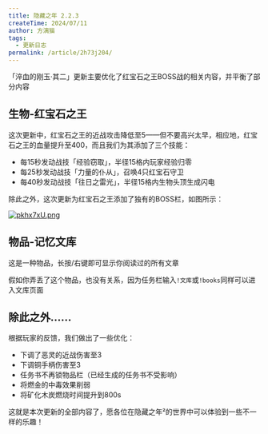 ```yaml
---
title: 隐藏之年 2.2.3
createTime: 2024/07/11
author: 方漓猫
tags:
  - 更新日志
permalink: /article/2h73j204/
---
```


「淬血的刚玉·其二」更新主要优化了红宝石之王BOSS战的相关内容，并平衡了部分内容

<!-- more -->

## 生物-红宝石之王
这次更新中，红宝石之王的近战攻击降低至5——但不要高兴太早，相应地，红宝石之王的血量提升至400，而且我们为其添加了三个技能：

- 每15秒发动战技「经验窃取」，半径15格内玩家经验归零
- 每25秒发动战技「力量的仆从」，召唤4只红宝石守卫
- 每40秒发动战技「往日之雷光」，半径15格内生物头顶生成闪电

除此之外，这次更新为红宝石之王添加了独有的BOSS栏，如图所示：

[![pkhx7xU.png](https://s21.ax1x.com/2024/07/12/pkhx7xU.png)](https://imgse.com/i/pkhx7xU)

## 物品-记忆文库
这是一种物品，长按/右键即可显示你阅读过的所有文章

假如你弄丢了这个物品，也没有关系，因为任务栏输入`!文库`或`!books`同样可以进入文库页面

## 除此之外……
根据玩家的反馈，我们做出了一些优化：
- 下调了恶灵的近战伤害至3
- 下调铜手柄伤害至3
- 任务书不再锁物品栏（已经生成的任务书不受影响）
- 将燃金的中毒效果削弱
- 将矿化木炭燃烧时间提升到800s

这就是本次更新的全部内容了，愿各位在隐藏之年²的世界中可以体验到一些不一样的乐趣！